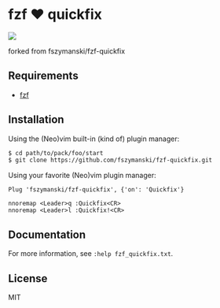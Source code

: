 # fzf :heart: quickfix

![](https://user-images.githubusercontent.com/25827968/63228948-0d8ff100-c1fb-11e9-95d8-e5df195ba18e.png)

forked from fszymanski/fzf-quickfix

## Requirements
- [fzf](https://github.com/junegunn/fzf)

## Installation

Using the (Neo)vim built-in (kind of) plugin manager:

```sh
$ cd path/to/pack/foo/start
$ git clone https://github.com/fszymanski/fzf-quickfix.git
```

Using your favorite (Neo)vim plugin manager:

```vim
Plug 'fszymanski/fzf-quickfix', {'on': 'Quickfix'}

nnoremap <Leader>q :Quickfix<CR>
nnoremap <Leader>l :Quickfix!<CR>

```

## Documentation

For more information, see `:help fzf_quickfix.txt`.

## License

MIT
